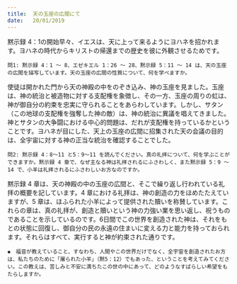 ```yaml
---
title:  天の玉座の広間にて
date:   20/01/2019
---
```


黙示録 4：1の開始早々、イエスは、天に上って来るようにヨハネを招かれます。ヨハネの時代からキリストの帰還までの歴史を彼に外観させるためです。

`問1: 黙示録 4：1 ～ 8、エゼキエル 1：26 ～ 28、黙示録 5：11 ～ 14 は、天の玉座の広間を描写しています。天の玉座の広間の性質について、何を学べますか。`

使徒は開かれた門から天の神殿の中をのぞき込み、神の玉座を見ました。玉座は、神の統治と被造物に対する支配権を象徴し、その一方、玉座の周りの虹は、神が御自分の約束を忠実に守られることをあらわしています。しかし、サタン（この地球の支配権を強奪した神の敵）は、神の統治に異議を唱えてきました。神とサタンの大争闘における中心的問題は、だれが支配権を持っているかということです。ヨハネが目にした、天上の玉座の広間に招集された天の会議の目的は、全宇宙に対する神の正当な統治を確認することでした。

`問2: 黙示録 4：8～11 と5：9～11 を読んでください。真の礼拝について、何を学ぶことができますか。黙示録 4 章で、なぜ主なる神は礼拝されるにふさわしく、また黙示録 5：9 ～ 14 で、小羊は礼拝されるにふさわしいお方なのですか。`

黙示録 4 章は、天の神殿の中の玉座の広間と、そこで繰り返し行われている礼拝の概要を記しています。4 章における礼拝は、神の創造の力をほめたたえていますが、5 章は、ほふられた小羊によって提供された贖いを称賛しています。これらの章は、真の礼拝が、創造と贖いという神の力強い業を思い返し、祝うものであることを示しているのです。6日間でこの世界を創造された神は、それをもとの状態に回復し、御自分の民の永遠の住まいに変える力と能力を持っておられます。それらはすべて、実行すると神が約束された通りです。

`◆　福音が教えていること、すなわち、人間やこの世界だけでなく、全宇宙を創造されたお方は、私たちのために「屠られた小羊」（黙5：12）でもあった、ということを考えてみてください。この教えは、苦しみと不安に満ちたこの世の中にあって、どのようなすばらしい希望をもたらしますか。`